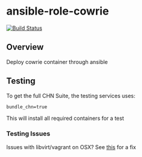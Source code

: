 # ansible-role-cowrie

[![Build Status](https://stingar-ci-master.oit.duke.edu/buildStatus/icon?job=CommunityHoneyNetwork/ansible-role-cowrie/master)](https://stingar-ci-master.oit.duke.edu/job/CommunityHoneyNetwork/job/ansible-role-cowrie/job/master/)

## Overview

Deploy cowrie container through ansible

## Testing

To get the full CHN Suite, the testing services uses:

`bundle_chn=true`

This will install all required containers for a test

### Testing Issues

Issues with libvirt/vagrant on OSX?  See [this](https://github.com/vagrant-libvirt/vagrant-libvirt/issues/497#issuecomment-331226071) for a fix
